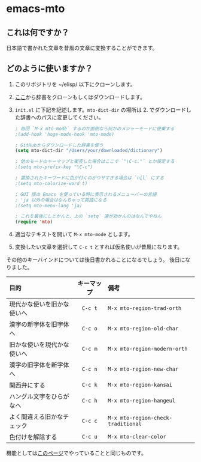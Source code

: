 # emacs-mto

## これは何ですか？
日本語で書かれた文章を昔風の文章に変換することができます。

## どのように使いますか？

1. このリポジトリを ~/elisp/ 以下にクローンします。
2. [ここ](https://github.com/uakms/mto)から辞書をクローンもしくはダウンロードします。
3. `init.el` に下記を記述します。`mto-dict-dir` の場所は 2. でダウンロードした辞書へのパスに変更してください。

    ```lisp
    ; 毎回 `M-x mto-mode` するのが面倒なら何かのメジャーモードに便乗する
    ;(add-hook 'hoge-mode-hook 'mto-mode)

    ; GitHubからダウンロードした辞書を使う
    (setq mto-dict-dir "/Users/your/downloaded/dictionary")

    ; 他のモードのキーマップと衝突した場合はここで `"\C-c."` とか設定する
    ;(setq mto-prefix-key "\C-c")

    ; 置換されたキーワードに色が付くのがウザすぎる場合は `nil` にする
    ;(setq mto-colorize-word t)

    ; GUI 版の Emacs を使っている時に表示されるメニューバーの言語
    ; 'ja 以外の場合はなんちゃって英語になる
    ;(setq mto-menu-lang 'ja)

    ; これを最後にしとかんと、上の `setq` 達が効かんのはなんでやねん
    (require 'mto)
    ```

4. 適当なテキストを開いて `M-x mto-mode` とします。
5. 変換したい文章を選択して `C-c t` とすれば仮名使いが昔風になります。

その他のキーバインドについては後日書かれることになるでしょう。
後日になりました。

|目的|キーマップ|備考|
|:---|:---:|:---|
|現代かな使いを旧かな使いへ| `C-c t` | `M-x mto-region-trad-orth` |
|漢字の新字体を旧字体へ    | `C-c o` | `M-x mto-region-old-char` |
|旧かな使いを現代かな使いへ| `C-c m` | `M-x mto-region-modern-orth` |
|漢字の旧字体を新字体へ    | `C-c n` | `M-x mto-region-new-char` |
|関西弁にする              | `C-c k` | `M-x mto-region-kansai` |
|ハングル文字をひらがなへ  | `C-c h` | `M-x mto-region-hangeul` |
|よく間違える旧かなチェック| `C-c c` | `M-x mto-region-check-traditional`|
|色付けを解除する          | `C-c u` | `M-x mto-clear-color` |

機能としては[このページ](http://uakms.github.io/mto)でやっていることと同じものです。
